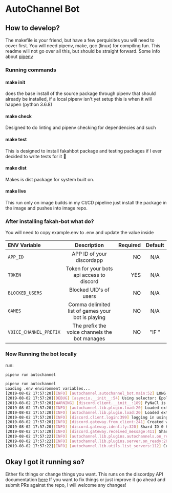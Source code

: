 # AutoChannel Bot


## How to develop?

The makefile is your friend, but have a few perquisites you will need to cover first.
You will need pipenv, make, gcc (linux) for compiling fun. This readme will not go
over all this, but should be straight forward. Some info about [pipenv](https://realpython.com/pipenv-guide/#pipenv-introduction)



### Running commands

#### make init
does the base install of the source package through pipenv that should already be installed,
if a local pipenv isn't yet setup this is when it will happen (python 3.6.8)

#### make check
Designed to do linting and pipenv checking for dependencies and such

#### make test
This is designed to install fakahbot package and testing packages if I ever decided to write tests for it :shrug:

#### make dist
Makes is dist package for system built on.

#### make live
This run only on image builds in my CI/CD pipeline just install the package in the image and pushes into image repo.


### After installing fakah-bot what do?

You will need to copy example.env to .env and update the value inside

| ENV Variable | Description | Required | Default |
| :----------- | :---------: | -------: | :-----: |
| `APP_ID`     | APP ID of your discordapp | NO | N/A |
| `TOKEN`      | Token for your bots api access to discord | YES | N/A |
| `BLOCKED_USERS` | Blocked UID's of users | NO | N/A |
| `GAMES`      | Comma delimited list of games your bot is playing | NO | N/A |
| `VOICE_CHANNEL_PREFIX` | The prefix the voice channels the bot manages | NO | "!F " |


### Now Running the bot locally
run:
```bash
pipenv run autochannel
```

```bash
pipenv run autochannel
Loading .env environment variables...
[2019-08-02 17:57:20][INFO] [autochannel.autochannel_bot.main:52] LONG LIVE AutoChannel bot
[2019-08-02 17:57:20][DEBUG] [asyncio.__init__:54] Using selector: EpollSelector
[2019-08-02 17:57:20][WARNING] [discord.client.__init__:189] PyNaCl is not installed, voice will NOT be supported
[2019-08-02 17:57:20][INFO] [autochannel.lib.plugin.load:20] Loaded extension: autochannel.lib.plugins.autochannels
[2019-08-02 17:57:20][INFO] [autochannel.lib.plugin.load:20] Loaded extension: autochannel.lib.plugins.server
[2019-08-02 17:57:20][INFO] [discord.client.login:399] logging in using static token
[2019-08-02 17:57:20][INFO] [discord.gateway.from_client:241] Created websocket connected to wss://gateway.discord.gg?encoding=json&v=6&compress=zlib-stream
[2019-08-02 17:57:20][INFO] [discord.gateway.identify:320] Shard ID 0 has sent the IDENTIFY payload.
[2019-08-02 17:57:20][INFO] [discord.gateway.received_message:411] Shard ID 0 has connected to Gateway: ["gateway-prd-main-3dcm",{"micros":23263,"calls":["discord-sessions-prd-1-28",{"micros":22009,"calls":["start_session",{"micros":17988,"calls":["api-prd-main-fcsr",{"micros":15125,"calls":["get_user",{"micros":1523},"add_authorized_ip",{"micros":5},"get_guilds",{"micros":1768},"coros_wait",{"micros":2}]}]},"guilds_connect",{"micros":2,"calls":[]},"presence_connect",{"micros":3053,"calls":[]}]}]}] (Session ID: c2c093df8c212725baf89d4a596ccfe4).
[2019-08-02 17:57:22][INFO] [autochannel.lib.plugins.autochannels.on_ready:63] Starting Voice Channel purger loop
[2019-08-02 17:57:22][INFO] [autochannel.lib.plugins.server.on_ready:20] Logged in as AutoChannel-test
[2019-08-02 17:57:22][INFO] [autochannel.lib.utils.list_servers:112] Current servers: ['Tamago']
```


## Okay I got it running so?
Either fix things or change things you want. This runs on the discordpy API documentation [here](https://discordpy.readthedocs.io/en/latest/index.html)
If you want to fix things or just improve it go ahead and submit PRs against the repo, I will welcome any changes!
